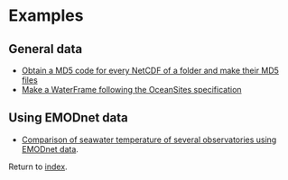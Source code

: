 # Examples


## General data

* [Obtain a MD5 code for every NetCDF of a folder and make their MD5 files](md5_dyfamed.md)
* [Make a WaterFrame following the OceanSites specification](wf_oceansite.md)

## Using EMODnet data

* [Comparison of seawater temperature of several observatories using EMODnet data](temp_spain_january_2019.md).

Return to [index](../index_docs.md).
